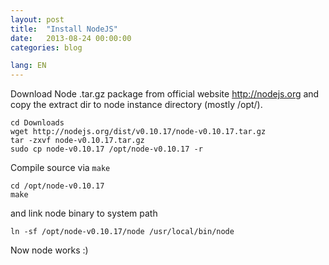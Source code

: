```yaml
---
layout: post
title:  "Install NodeJS"
date:   2013-08-24 00:00:00
categories: blog

lang: EN
---
```


Download Node .tar.gz package from official website <http://nodejs.org> and copy the extract dir to node instance directory (mostly /opt/).

```
cd Downloads
wget http://nodejs.org/dist/v0.10.17/node-v0.10.17.tar.gz
tar -zxvf node-v0.10.17.tar.gz
sudo cp node-v0.10.17 /opt/node-v0.10.17 -r
```

Compile source via `make`

```
cd /opt/node-v0.10.17
make
```

and link node binary to system path

```
ln -sf /opt/node-v0.10.17/node /usr/local/bin/node
```

Now node works :)